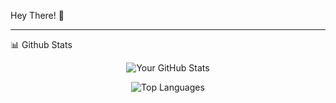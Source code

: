 Hey There! 👋

---

📊 Github Stats

<div align="center">
  
![Your GitHub Stats](https://github-readme-stats.vercel.app/api?username=osyra42&show_icons=true&theme=radical&hide_border=true&include_all_commits=true)

![Top Languages](https://github-readme-stats.vercel.app/api/top-langs/?username=osyra42&layout=compact&theme=radical&hide_border=true&langs_count=8)

</div>